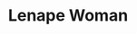 ---
pid: RS323
title: Lenape Woman
location_transcription: Lemon Hill/West Phila Strawberry Mansion
zipcode: '19103'
outside_phl: 
neighborhood: Rittenhouse Square,Avenue of The Arts,Logan Square,Fitler Square
age: '27'
age_range: 20-29
instagram: 
image_file_name: RS_323.jpg
proposal_transcription: |-
  Lenape woman, canoe, Freedom Baby, pedastal
  -near the river NOT on
  -near the forest
  -blended recycled mat
topic: Culture,History,Native Americans,Philadelphia,Women
topic_summary: 0, 0, 0, 0, 0
type: Sculpture Statue
keywords_other: lenape, canoe, river, indigenous, lenape
credit: 
image_labels: 
twitter: 
facebook: 
permalink: "/monuments/rs323/"
layout: item-page
---